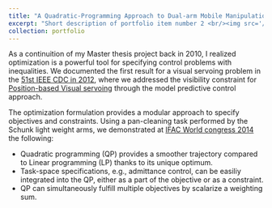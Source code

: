 ```yaml
---
title: "A Quadratic-Programming Approach to Dual-arm Mobile Manipulation"
excerpt: "Short description of portfolio item number 2 <br/><img src='/images/pr2-museum.png'>"
collection: portfolio
---
```


As a continuition of my Master thesis project back in 2010, I realized optimization is a powerful tool for specifying control problems with inequalities. We documented the first result for a visual servoing problem in the [51st IEEE CDC in 2012](/publication/2012-12-10-paper-cdc-number-10), where we addressed the visibility constraint for [Position-based Visual servoing](https://en.wikipedia.org/wiki/Visual_servoing) through the model predictive control approach.  

The optimization formulation provides a modular approach to specify objectives and constraints. Using a pan-cleaning task performed by the Schunk light weight arms, we demonstrated at [IFAC World congress 2014](/publication/2014-08-15-paper-ifac-number-9) the following: 

*  Quadratic programming (QP) provides a smoother trajectory compared to Linear programming (LP) thanks to its unique optimum.
*  Task-space specifications, e.g., admittance control, can be easiliy integrated into the QP, either as a part of the objective or as a constraint.
*  QP can simultaneously fulfill multiple objectives by scalarize a weighting sum.



